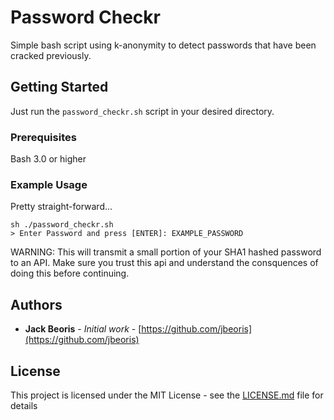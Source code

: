 # Password Checkr

Simple bash script using k-anonymity to detect passwords that have been cracked previously.

## Getting Started

Just run the `password_checkr.sh` script in your desired directory.

### Prerequisites

Bash 3.0 or higher

### Example Usage

Pretty straight-forward...

```
sh ./password_checkr.sh
> Enter Password and press [ENTER]: EXAMPLE_PASSWORD
```

WARNING: This will transmit a small portion of your SHA1 hashed password to an API. Make sure you trust this api and understand the consquences of doing this before continuing.

## Authors

* **Jack Beoris** - *Initial work* - [https://github.com/jbeoris](https://github.com/jbeoris)

## License

This project is licensed under the MIT License - see the [LICENSE.md](LICENSE.md) file for details
